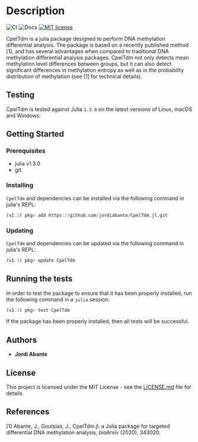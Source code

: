 # Description

![CI](https://github.com/jordiabante/CpelTdm.jl/workflows/CI/badge.svg)
![Docs](https://github.com/jordiabante/CpelTdm.jl/workflows/Docs/badge.svg)
[![MIT license](https://img.shields.io/badge/license-MIT-green.svg)](https://github.com/jordiabante/CpelTdm.jl/blob/master/LICENSE.md)

CpelTdm is a julia package designed to perform DNA methylation differential analysis. 
The package is based on a recently published method [1], and has several advantages when 
compared to traditional DNA methylation differential analysis packages. CpelTdm not only 
detects mean methylation level differences between groups, but it can also detect 
significant differences in methylation entropy as well as in the probability
distribution of methylation (see [1] for technical details).

## Testing

CpelTdm is tested against Julia `1.3.0` on the latest versions of Linux, macOS and Windows.

## Getting Started

### Prerequisites

* julia v1.3.0
* git.

### Installing

`CpelTdm` and dependencies can be installed via the following command in julia's REPL:

```julia
(v1.3) pkg> add https://github.com/jordiabante/CpelTdm.jl.git
```

### Updating

`CpelTdm` and dependencies can be updated via the following command in julia's REPL:

```julia
(v1.3) pkg> update CpelTdm
```

## Running the tests

In order to test the package to ensure that it has been properly installed,
run the following command in a `julia` session:

```julia
(v1.3) pkg> test CpelTdm
```

If the package has been properly installed, then all tests will be successful.

## Authors

* **Jordi Abante**

## License

This project is licensed under the MIT License - see the [LICENSE.md](https://github.com/jordiabante/CpelTdm.jl/blob/master/LICENSE.md)
file for details.

## References

[1] Abante, J., Goutsias, J., CpelTdm.jl: a Julia package for targeted differential 
DNA methylation analysis, *bioArxiv* (2020), 343020.
